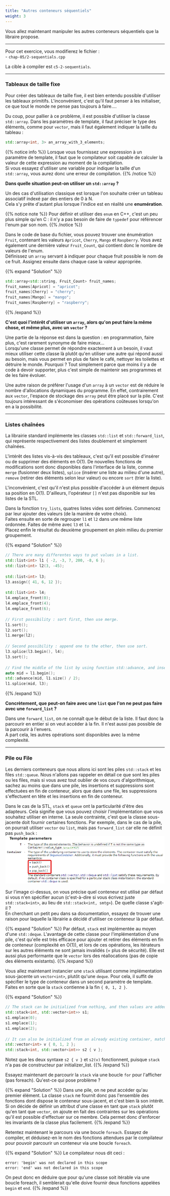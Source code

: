 ```yaml
---
title: "Autres conteneurs séquentiels"
weight: 3
---
```


Vous allez maintenant manipuler les autres conteneurs séquentiels que la libraire propose.

---

Pour cet exercice, vous modifierez le fichier :\
\- `chap-05/2-sequentials.cpp`

La cible à compiler est `c5-2-sequentials`.

---

### Tableaux de taille fixe

Pour créer des tableaux de taille fixe, il est bien entendu possible d'utiliser les tableaux primitifs. L'inconvénient, c'est qu'il faut penser à les initialiser, ce que tout le monde ne pense pas toujours à faire....

Du coup, pour pallier à ce problème, il est possible d'utiliser la classe `std::array`. Dans les paramètres de template, il faut préciser le type des éléments, comme pour `vector`, mais il faut également indiquer la taille du tableau :
```cpp
std::array<int, 3> an_array_with_3_elements;
```

{{% notice info %}}
Lorsque vous fournissez une expression à un paramètre de template, il faut que le compilateur soit capable de calculer la valeur de cette expression au moment de la compilation.\
Si vous essayez d'utiliser une variable pour indiquer la taille d'un `std::array`, vous aurez donc une erreur de compilation.
{{% /notice %}}

**Dans quelle situation peut-on utiliser un `std::array` ?**

Un des cas d'utilisation classique est lorsque l'on souhaite créer un tableau associatif indexé par des entiers de 0 à N.\
Cela s'y prête d'autant plus lorsque l'indice est en réalité une **enumération**.

{{% notice note %}}
Pour définir et utiliser des `enum` en C++, c'est un peu plus simple qu'en C : il n'y a pas besoin de faire de `typedef` pour référencer l'enum par son nom.
{{% /notice %}}

Dans le code de base du fichier, vous pouvez trouver une énumération `Fruit`, contenant les valeurs `Apricot`, `Cherry`, `Mango` et `Raspberry`. Vous avez également une dernière valeur `Fruit_Count`, qui contient donc le nombre de valeurs de l'enum.\
Définissez un `array` servant à indiquer pour chaque fruit possible le nom de ce fruit. Assignez ensuite dans chaque case la valeur appropriée.

{{% expand "Solution" %}}
```cpp
std::array<std::string, Fruit_Count> fruit_names;
fruit_names[Apricot] = "apricot";
fruit_names[Cherry] = "cherry";
fruit_names[Mango] = "mango";
fruit_names[Raspberry] = "raspberry";
```
{{% /expand %}}

**C'est quoi l'intérêt d'utiliser un `array`, alors qu'on peut faire la même chose, et même plus, avec un `vector` ?**

Une partie de la réponse est dans la question : en programmation, faire plus, c'est rarement synonyme de faire mieux...\
Lorsqu'une classe permet de répondre exactement à un besoin, il vaut mieux utiliser cette classe là plutôt qu'en utiliser une autre qui répond aussi au besoin, mais vous permet en plus de faire le café, nettoyer les toilettes et détruire le monde. Pourquoi ? Tout simplement parce que moins il y a de code à devoir supporter, plus c'est simple de maintenir ses programmes et de les faire évoluer.

Une autre raison de préférer l'usage d'un `array` à un `vector` est de réduire le nombre d'allocations dynamiques du programme. En effet, contrairement aux `vector`, l'espace de stockage des `array` peut être placé sur la pile. C'est toujours intéressant de s'économiser des opérations coûteuses lorsqu'on en a la possibilité.

---

### Listes chaînées

La librairie standard implémente les classes `std::list` et `std::forward_list`, qui représente respectivement des listes doublement et simplement chaînées.

L'intérêt des listes vis-à-vis des tableaux, c'est qu'il est possible d'insérer ou de supprimer des éléments en O(1). De nouvelles fonctions de modifications sont donc disponibles dans l'interface de la liste, comme `merge` (fusionner deux listes), `splice` (insérer une liste au milieu d'une autre), `remove` (retirer des éléments selon leur valeur) ou encore `sort` (trier la liste).

L'inconvénient, c'est qu'il n'est plus possible d'accéder à un élément depuis sa position en O(1). D'ailleurs, l'opérateur `[]` n'est pas disponible sur les listes de la STL.

Dans la fonction `try_lists`, quatres listes vides sont définies. Commencez par leur ajouter des valeurs (de la manière de votre choix).\
Faites ensuite en sorte de regrouper `l1` et `l2` dans une même liste ordonnée. Faites de même avec `l3` et `l4`.\
Placez enfin le résultat du deuxième groupement en plein milieu du premier groupement.

{{% expand "Solution" %}}
```cpp
// There are many differentes ways to put values in a list.
std::list<int> l1 { -2, -3, 7, 200, -8, 6 };
std::list<int> l2(3, -45);

std::list<int> l3;
l3.assign({ 41, 6, 12 });

std::list<int> l4;
l4.emplace_front(0);
l4.emplace_front(4);
l4.emplace_front(6);

// First possibility : sort first, then use merge.
l1.sort();
l2.sort();
l1.merge(l2);

// Second possibility : append one to the other, then use sort.
l3.splice(l3.begin(), l4);
l3.sort();

// Find the middle of the list by using function std::advance, and insert the other list at this position.
auto mid = l1.begin();
std::advance(mid, l1.size() / 2);
l1.splice(mid, l3);
```
{{% /expand %}}

**Concrètement, que peut-on faire avec une `list` que l'on ne peut pas faire avec une `forward_list` ?**

Dans une `forward_list`, on ne connaît que le début de la liste. Il faut donc la parcourir en entier si on veut accéder à la fin. Il n'est aussi pas possible de la parcourir à l'envers.\
A part cela, les autres opérations sont disponibles avec la même complexité.

---

### Pile ou File

Les derniers conteneurs que nous allons ici sont les piles `std::stack` et les files `std::queue`. Nous n'allons pas rappeler en détail ce que sont les piles ou les files, mais si vous avez tout oublier de vos cours d'algorithmique, sachez au moins que dans une pile, les insertions et suppressions sont effectuées en fin de conteneur, alors que dans une file, les suppressions s'effectuent en tête et les insertions en fin de conteneur.

Dans le cas de la STL, `stack` et `queue` ont la particularité d'être des adapteurs. Cela signifie que vous pouvez choisir l'implémentation que vous souhaitez utiliser en interne. La seule contrainte, c'est que la classe sous-jacente doit fournir certaines fonctions. Par exemple, dans le cas de la pile, on pourrait utiliser `vector` ou `list`, mais pas `forward_list` car elle ne définit pas `push_back` :\
![](/images/chapter5/doc-stack-constraints.png)

Sur l'image ci-dessus, on vous précise quel conteneur est utilisé par défaut si vous n'en spécifier aucun (c'est-à-dire si vous écrivez juste `std::stack<int>`, au lieu de `std::stack<int, smtg>`). De quelle classe s'agit-il ?\
En cherchant un petit peu dans sa documentation, essayez de trouver une raison pour laquelle la librairie a décidé d'utiliser ce conteneur là par défaut.

{{% expand "Solution" %}}
Par défaut, `stack` est implémentée au moyen d'une `std::deque`. L'avantage de cette classe pour l'implémentation d'une pile, c'est qu'elle est très efficace pour ajouter et retirer des éléments en fin de conteneur (complexité en O(1)), et lors de ces opérations, les itérateurs sur les autres éléments ne sont jamais invalidés (= plus de sécurité). Elle est aussi plus performante que le `vector` lors des réallocations (pas de copie des éléments existants).
{{% /expand %}}

Vous allez maintenant instancier une `stack` utilisant comme implémentation sous-jacente un `vector<int>`, plutôt qu'une `deque`. Pour cela, il suffit de spécifier le type de conteneur dans un second paramètre de template.\
Faites en sorte que la `stack` contienne à la fin `{ 0, 1, 2 }`.

{{% expand "Solution" %}}
```cpp
// The stack can be initialized from nothing, and then values are added with push or emplace.
std::stack<int, std::vector<int>> s1;
s1.emplace(0);
s1.emplace(1);
s1.emplace(2);

// It can also be initialized from an already existing container, matching the type used internally.
std::vector<int> v { 0, 1, 2 };
std::stack<int, std::vector<int>> s2 { v };
```

Notez que les deux syntaxe `s2 { v }` et `s2(v)` fonctionnent, puisque `stack` n'a pas de constructeur par initializer_list.
{{% /expand %}}

Essayez maintenant de parcourir la `stack` via une boucle `for` pour l'afficher (pas foreach). Qu'est-ce qui pose problème ?

{{% expand "Solution" %}}
Dans une pile, on ne peut accéder qu'au premier élément. La classe `stack` ne fournit donc pas l'ensemble des fonctions dont dispose le conteneur sous-jacent, et c'est bien là son intérêt.\
Si on décide de définir un attribut d'une classe en tant que `stack` plutôt qu'en tant que `vector`, on ajoute en fait des contraintes sur les opérations qu'il est possible d'effectuer sur ce membre. Cela permet donc d'enforcer les invariants de la classe plus facilement.
{{% /expand %}}

Retentez maintenant le parcours via une boucle `foreach`. Essayez de compiler, et déduisez-en le nom des fonctions attendues par le compilateur pour pouvoir parcourir un conteneur via une boucle `foreach`.

{{% expand "Solution" %}}
Le compilateur nous dit ceci :
```shell
error: 'begin' was not declared in this scope
error: 'end' was not declared in this scope
```

On peut donc en déduire que pour qu'une classe soit itérable via une boucle foreach, il semblerait qu'elle doive fournir deux fonctions appelées `begin` et `end`.
{{% /expand %}}
